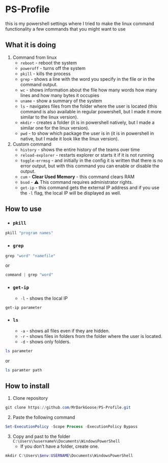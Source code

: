 # PS-Profile
this is my powershell settings where I tried to make the linux command functionality a few commands that you might want to use

## What it is doing

1. Command from linux
   - `reboot` - reboot the system
   - `poweroff` - turns off the system
   - `pkill` - kills the process
   - `grep` - shows a line with the word you specify in the file or in the command output.
   - `wc` - shows information about the file how many words how many lines and how many bytes it occupies
   - `uname` - show a summary of the system
   - `ls` - navigates files from the folder where the user is located (this command is also available in regular powershell, but I made it more similar to the linux version).
   - `mkdir` - creates a folder (it is in powershell natively, but I made a similar one for the linux version).
   - `pwd` - to show which package the user is in (it is in powershell in native, but I made it look like the linux version).
2. Custom command
   - `history` - shows the entire history of the teams over time
   - `reload-explorer` - restarts explorer or starts it if it is not running
   - `toggle-errmsg` - and initially in the config it is written that there is no error output, but with this command you can enable or disable the output.
   - `cum` - **Clear Used Memory** - this command clears RAM
   - `bsod` - ⚠ This command requires administrator rights.
   - `get-ip` - this command gets the external IP address and if you use the `-l` flag, the local IP will be displayed as well.

## How to use
   - ### `pkill`
   ```powershell
   pkill "program names"
   ```
   - ### `grep`
   ```powershell
   grep "word" "namefile"
   ```
or
   ```powershell
   command | grep "word"
   ```
   - ### `get-ip`
     - `-l` - shows the local IP
   ```powershell
   get-ip parameter
   ```
   - ### `ls`
     - `-a` - shows all files even if they are hidden.
     - `-r` - shows files in folders from the folder where the user is located.
     - `-d` - shows only folders.
   ```powershell
   ls parameter
   ```
   or
   ```powershell
   ls paramter path
   ```

## How to install
1. Clone repository 
```powershell
git clone https://github.com/MrDarkGoose/PS-Profile.git
```
2. Paste the following command
```powershell
Set-ExecutionPolicy -Scope Process -ExecutionPolicy Bypass
```
3. Copy and past to the folder ```C:\Users\%username%\Documents\WindowsPowerShell```
   - If you don't have a folder, create one.
```powershell
mkdir C:\Users\$env:USERNAME\Documents\WindowsPowerShell
```

